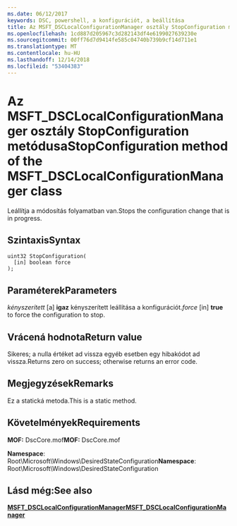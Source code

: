 ```yaml
---
ms.date: 06/12/2017
keywords: DSC, powershell, a konfigurációt, a beállítása
title: Az MSFT_DSCLocalConfigurationManager osztály StopConfiguration metódusa
ms.openlocfilehash: 1cd887d205967c3d282143df4e6199027639230e
ms.sourcegitcommit: 00ff76d7d9414fe585c04740b739b9cf14d711e1
ms.translationtype: MT
ms.contentlocale: hu-HU
ms.lasthandoff: 12/14/2018
ms.locfileid: "53404383"
---
```

# <a name="stopconfiguration-method-of-the-msftdsclocalconfigurationmanager-class"></a><span data-ttu-id="8c065-103">Az MSFT_DSCLocalConfigurationManager osztály StopConfiguration metódusa</span><span class="sxs-lookup"><span data-stu-id="8c065-103">StopConfiguration method of the MSFT_DSCLocalConfigurationManager class</span></span>

<span data-ttu-id="8c065-104">Leállítja a módosítás folyamatban van.</span><span class="sxs-lookup"><span data-stu-id="8c065-104">Stops the configuration change that is in progress.</span></span>

## <a name="syntax"></a><span data-ttu-id="8c065-105">Szintaxis</span><span class="sxs-lookup"><span data-stu-id="8c065-105">Syntax</span></span>

```mof
uint32 StopConfiguration(
  [in] boolean force
);
```

## <a name="parameters"></a><span data-ttu-id="8c065-106">Paraméterek</span><span class="sxs-lookup"><span data-stu-id="8c065-106">Parameters</span></span>

<span data-ttu-id="8c065-107">*kényszerített* \[a\] **igaz** kényszerített leállítása a konfigurációt.</span><span class="sxs-lookup"><span data-stu-id="8c065-107">*force* \[in\] **true** to force the configuration to stop.</span></span>

## <a name="return-value"></a><span data-ttu-id="8c065-108">Vrácená hodnota</span><span class="sxs-lookup"><span data-stu-id="8c065-108">Return value</span></span>

<span data-ttu-id="8c065-109">Sikeres; a nulla értéket ad vissza egyéb esetben egy hibakódot ad vissza.</span><span class="sxs-lookup"><span data-stu-id="8c065-109">Returns zero on success; otherwise returns an error code.</span></span>

## <a name="remarks"></a><span data-ttu-id="8c065-110">Megjegyzések</span><span class="sxs-lookup"><span data-stu-id="8c065-110">Remarks</span></span>

<span data-ttu-id="8c065-111">Ez a statická metoda.</span><span class="sxs-lookup"><span data-stu-id="8c065-111">This is a static method.</span></span>

## <a name="requirements"></a><span data-ttu-id="8c065-112">Követelmények</span><span class="sxs-lookup"><span data-stu-id="8c065-112">Requirements</span></span>

<span data-ttu-id="8c065-113">**MOF:** DscCore.mof</span><span class="sxs-lookup"><span data-stu-id="8c065-113">**MOF:** DscCore.mof</span></span>

<span data-ttu-id="8c065-114">**Namespace**: Root\Microsoft\Windows\DesiredStateConfiguration</span><span class="sxs-lookup"><span data-stu-id="8c065-114">**Namespace**: Root\Microsoft\Windows\DesiredStateConfiguration</span></span>

## <a name="see-also"></a><span data-ttu-id="8c065-115">Lásd még:</span><span class="sxs-lookup"><span data-stu-id="8c065-115">See also</span></span>

[<span data-ttu-id="8c065-116">**MSFT_DSCLocalConfigurationManager**</span><span class="sxs-lookup"><span data-stu-id="8c065-116">**MSFT_DSCLocalConfigurationManager**</span></span>](msft-dsclocalconfigurationmanager.md)